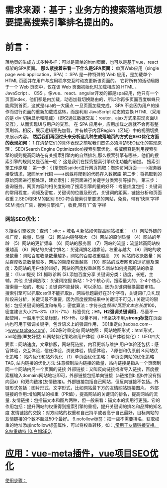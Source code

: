 # 需求来源：基于；业务方的搜索落地页想要提高搜索引擎排名提出的。
# 前言：
落地页的生成方式多种多样：可以是简单的html页面，也可以是基于vue，react框架的SPA页面。
**那么紧接着来看一下什么是SPA页面：**
单页Web应用（single page web application，SPA）： SPA 是一种特殊的 Web 应用，是加载单个 HTML 页面并在用户与应用程序交互时动态更新该页面的。
它将所有的活动局限于一个 Web 页面中，仅在该 Web 页面初始化时加载相应的 HTML 、 JavaScript 、 CSS 。像vue、react、angular开发的都是spa应用，他只有一个页面index，他们都是内加载，动态加载切换路由的，所以你再多页面百度蜘蛛只能爬到首页，这就是spa的一大痛点
一旦页面加载完成， SPA 不会因为用户的操作而进行页面的重新加载或跳转，而是利用 JavaScript 动态的变换 HTML（采用的是 div 切换显示和隐藏）（即仅通过数据交互：router，ajax方式来实现页面Ui交互），从而实现UI与用户的交互。
在 SPA 应用中，应用加载之后就不会再有整页刷新。相反，展示逻辑预先加载，并有赖于内容Region（区域）中的视图切换来展示内容。
**然后我们再回过头来分析这几种生成落地页的方式在SEO优化方面的表现如何：**
1.在清楚它们的具体表现之前呢我们首先必须清楚SEO优化的实现原理：
SEO(Search Engine Optimization)搜索引擎优化。权威解释是利用搜索引擎的规则提高网站在有关搜索引擎内的自然排名,那么搜索引擎有哪些，他们的搜索引擎的规则又是否统一呢？
这是我们在探究搜索引擎优化功能的前提。
搜索引擎工作原理：
第一步：引擎蜘蛛spider进行网页抓取：蜘蛛访问页面--->服务器接受请求，返回html代码--->蜘蛛将爬到的代码存入数据库
第二步：将抓取到的原始页面进行预处理，建立索引：将页面进行关键字分类索引等操作。
第三步：查询服务。网页内容的相关度影响了搜索引擎的量的好坏：考量纬度包括：关键词的常用程度，词频及密度，关键词的位置及形式，关键词的距离，链接分析和页面权重
2.SEO和SEM的区别
SEO:符合搜索引擎要求的网站，免费，带有‘快照’字样
SEM:竞价广告，搜索引擎推广，收费,带有‘广告’字样
### 网站SEO优化：
3.搜索引擎收录：查询：site: + 域名
4.新站如何提高网站权重：
（1）网站外链的推广度，数量，质量
（2）网站内链够强大
（3）网站的原创质量
（4）网站的年龄
（5）网站的更新频率
（6）网站的服务器
（7）网站的流量：流量越高网站权重越高
（8）网站的关键字排名：关键词排名越靠前，权重与越大
（9）网站的收录数量：网站百度收录数量越多，网站的百度权重越高
（9）网站的收录数量：网站百度收录数量越多，网站的百度权重越高
（10）网站的或者网页的浏览量及深度：及网站的用户体验越好，网站的百度权重越高
5.新站如何提高网站的收录量：
(1).url提交
(2).抓取诊断
(3).添加百度分享
关键词分类：热度，长短，主辅，其他
关键词选取：关键词挖掘
新站：1-2个核心词，搜索量大的，2-4个核心搜索量一般的，老站：关键词不能替换，可以添加，因为关键词替换需要审核。
搜索引擎可以抓取css但不能抓取js，网站标题最好在31个字符，关键词(T,D,K,现阶段来分析，关键词最不重要，因为百度搜索结果中关键词不可见。)
关键词的限制：包括关键词的密度和布局；
密度算法：字符长度*频率/页面文本总长度*100，密度建议大小2%-8%（3%-7%）
标签优化；**H1，H2强调关键词用**，尽量不一起使用，一般用于文章标题。H3-H5，尽量不用，H6坚决不用,**strong标签**在页面内也可用于强调关键字，包含语义上的强调作用，
301重定向(taobao.com-->www.taobao.com)，302临时重定向
网站地图：
网站地图形式：html形式，xml地图(🕷️友好型)
6.网站优化策略和用户体验（UEO用户体验优化）：
UEO四大要素：网站速度，文章排版，网站死链接，内容更新与维护
用户体验还包括：感官体验，交互体验，信任体验，浏览体验，情感体验，
7.原创和伪原创
8.网站优化策略：
站内优化和站外优化
（1）单页面优化策略：
    单页面网站的优化策略
    TAG,
    站内链接的优化方法:注意控制站内链接的数量，站内链接是指从一个页面到同一个网站内另一个页面的链接
    外部链接：又叫反向链接或者导入链接，百度搜索框输入domain:网站地址即可，外部链接包括单向链接（a链接到b,但b并没有指向回a）和双向链接(友情链接)。外部链接包括自己网站，但反向链接不包括。外链形式包括：图片形式，文字形式，比如网站最下方的友情网站链接图片。
    外部链接的作用:增加网站的权重（PR值），提高网站的关键词的排名，提高网站的流量.
    友情链接：包括锚文本和图片两种，但一般来看：锚文本的实用行更强。它的作用包括：提升网站的权重得到搜索引擎的重视，提升关键词的排名和品牌的知名度
    友情链接的交换：对方网站的权重和自己持平或者高于自己最好，目标网站的友情链接的个数不超过50个最好。
9.nofollow标签：把一些不需要排名，获取权重的地址添加nofollow标签属性，可以将权重转移，如：<a href="" rel="nofollow">,常用于友情链接交换。
9.权重劫持
10.白帽SEO,
# 应用：vue-meta插件，vue项目SEO优化
使用步骤：
```js
```

